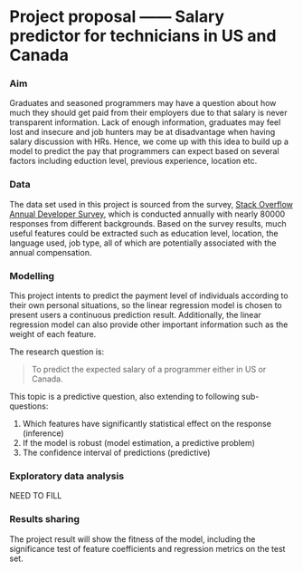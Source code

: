 # Project proposal —— Salary predictor for technicians in US and Canada

### Aim

Graduates and seasoned programmers may have a question about how much they should get paid from their employers due to that salary is never transparent information. Lack of enough information, graduates may feel lost and insecure and job hunters may be at disadvantage when having salary discussion with HRs. Hence, we come up with this idea to build up a model to predict the  pay that programmers can expect based on several factors including eduction level, previous experience, location etc.

### Data

The data set used in this project is sourced from the survey, [Stack Overflow Annual Developer Survey](https://insights.stackoverflow.com/survey), which is conducted annually with nearly 80000 responses from different backgrounds. Based on the survey results, much useful features could be extracted such as education level, location, the language used, job type, all of which are potentially associated with the annual compensation.

### Modelling

This project intents to predict the payment level of individuals according to their own personal situations, so the linear regression model is chosen to present users a continuous prediction result. Additionally, the linear regression model can also provide other important information such as the weight of each feature.

The research question is:
> To predict the expected salary of a programmer either in US or Canada.

This topic is a predictive question, also extending to following sub-questions:
1. Which features have significantly statistical effect on the response (inference)
2. If the model is robust (model estimation, a predictive problem)
3. The confidence interval of predictions (predictive)

### Exploratory data analysis

NEED TO FILL

### Results sharing

The project result will show the fitness of the model, including the significance test of feature coefficients and regression metrics on the test set.